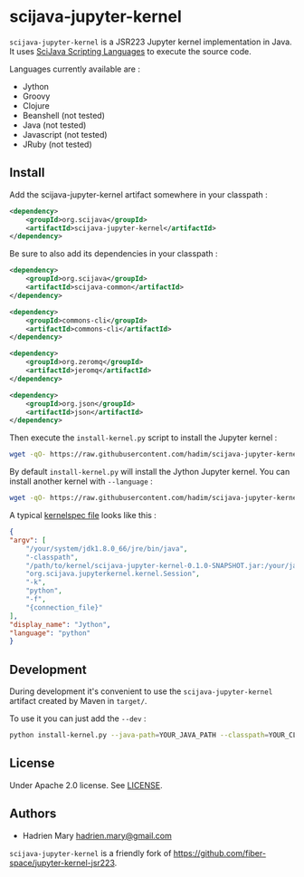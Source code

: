 # scijava-jupyter-kernel

`scijava-jupyter-kernel` is a JSR223 Jupyter kernel implementation in Java. It uses [SciJava Scripting Languages](https://github.com/scijava?utf8=%E2%9C%93&q=scripting&type=&language=) to execute the source code.

Languages currently available are :

- Jython
- Groovy
- Clojure
- Beanshell (not tested)
- Java (not tested)
- Javascript (not tested)
- JRuby (not tested)

## Install

Add the scijava-jupyter-kernel artifact somewhere in your classpath :

```xml
<dependency>
    <groupId>org.scijava</groupId>
    <artifactId>scijava-jupyter-kernel</artifactId>
</dependency>
```

Be sure to also add its dependencies in your classpath :

```xml
<dependency>
    <groupId>org.scijava</groupId>
    <artifactId>scijava-common</artifactId>
</dependency>

<dependency>
    <groupId>commons-cli</groupId>
    <artifactId>commons-cli</artifactId>
</dependency>

<dependency>
    <groupId>org.zeromq</groupId>
    <artifactId>jeromq</artifactId>
</dependency>

<dependency>
    <groupId>org.json</groupId>
    <artifactId>json</artifactId>
</dependency>
```

Then execute the `install-kernel.py` script to install the Jupyter kernel :

```bash
wget -qO- https://raw.githubusercontent.com/hadim/scijava-jupyter-kernel/master/install-kernel.py | python - --java-path=YOUR_JAVA_PATH --classpath=YOUR_CLASSPATH
```

By default `install-kernel.py` will install the Jython Jupyter kernel. You can install another kernel with `--language` :

```bash
wget -qO- https://raw.githubusercontent.com/hadim/scijava-jupyter-kernel/master/install-kernel.py | python - --java-path=YOUR_JAVA_PATH  --classpath=YOUR_CLASSPATH --language groovy
```

A typical [kernelspec file](https://jupyter-client.readthedocs.io/en/latest/kernels.html#kernel-specs) looks like this :

```json
{
"argv": [
    "/your/system/jdk1.8.0_66/jre/bin/java",
    "-classpath",
    "/path/to/kernel/scijava-jupyter-kernel-0.1.0-SNAPSHOT.jar:/your/java/jars/files/*",
    "org.scijava.jupyterkernel.kernel.Session",
    "-k",
    "python",
    "-f",
    "{connection_file}"
],
"display_name": "Jython",
"language": "python"
}
```

## Development

During development it's convenient to use the `scijava-jupyter-kernel` artifact created by Maven in `target/`.

To use it you can just add the `--dev` :

```bash
python install-kernel.py --java-path=YOUR_JAVA_PATH --classpath=YOUR_CLASSPATH --dev
```

## License

Under Apache 2.0 license. See [LICENSE](LICENSE).

## Authors

- Hadrien Mary <hadrien.mary@gmail.com>

`scijava-jupyter-kernel` is a friendly fork of https://github.com/fiber-space/jupyter-kernel-jsr223.
